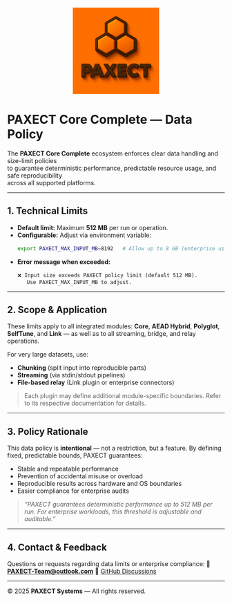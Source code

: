 <p align="center">
  <img src="ChatGPT%20Image%202%20okt%202025,%2022_33_51.png" alt="PAXECT logo" width="200"/>
</p>

# PAXECT Core Complete — Data Policy

The **PAXECT Core Complete** ecosystem enforces clear data handling and size-limit policies  
to guarantee deterministic performance, predictable resource usage, and safe reproducibility  
across all supported platforms.

---

## 1. Technical Limits

- **Default limit:** Maximum **512 MB** per run or operation.  
- **Configurable:** Adjust via environment variable:
  ```bash
  export PAXECT_MAX_INPUT_MB=8192   # Allow up to 8 GB (enterprise use)


* **Error message when exceeded:**

  ```
  ❌ Input size exceeds PAXECT policy limit (default 512 MB). 
     Use PAXECT_MAX_INPUT_MB to adjust.
  ```

---

## 2. Scope & Application

These limits apply to all integrated modules:
**Core**, **AEAD Hybrid**, **Polyglot**, **SelfTune**, and **Link** —
as well as to all streaming, bridge, and relay operations.

For very large datasets, use:

* **Chunking** (split input into reproducible parts)
* **Streaming** (via stdin/stdout pipelines)
* **File-based relay** (Link plugin or enterprise connectors)

> Each plugin may define additional module-specific boundaries.
> Refer to its respective documentation for details.

---

## 3. Policy Rationale

This data policy is **intentional** — not a restriction, but a feature.
By defining fixed, predictable bounds, PAXECT guarantees:

* Stable and repeatable performance
* Prevention of accidental misuse or overload
* Reproducible results across hardware and OS boundaries
* Easier compliance for enterprise audits

> *“PAXECT guarantees deterministic performance up to 512 MB per run.
> For enterprise workloads, this threshold is adjustable and auditable.”*

---

## 4. Contact & Feedback

Questions or requests regarding data limits or enterprise compliance:
📧 **[PAXECT-Team@outlook.com](mailto:PAXECT-Team@outlook.com)**
💬 [GitHub Discussions](../../discussions)

---

© 2025 **PAXECT Systems** — All rights reserved.

```
